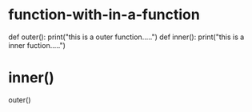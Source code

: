 # function-with-in-a-function
def outer():
    print("this is a outer function.....")
    def inner():
        print("this is a inner fuction.....")
 # inner()
outer()
    
